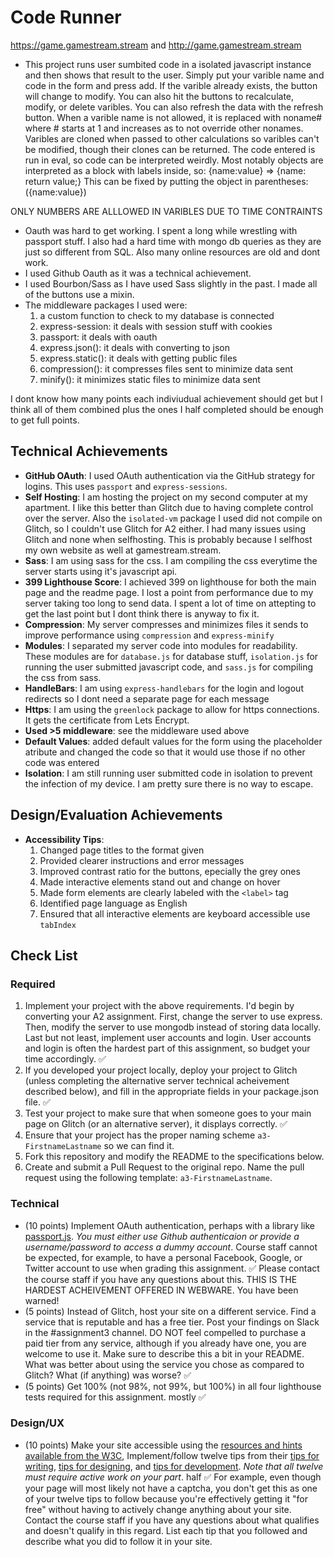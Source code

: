 # Code Runner

https://game.gamestream.stream and http://game.gamestream.stream


- This project runs user sumbited code in a isolated javascript instance and then shows that result to the user. Simply put your varible name and code in the form and press add. If the varible already exists, the button will change to modify. You can also hit the buttons to recalculate, modify, or delete varibles. You can also refresh the data with the refresh button. When a varible name is not allowed, it is replaced with noname# where # starts at 1 and increases as to not override other nonames. Varibles are cloned when passed to other calculations so varibles can't be modified, though their clones can be returned. The code entered is run in eval, so code can be interpreted weirdly. Most notably objects are interpreted as a block with labels inside, so: {name:value} => {name: return value;} This can be fixed by putting the object in parentheses: ({name:value})

ONLY NUMBERS ARE ALLLOWED IN VARIBLES DUE TO TIME CONTRAINTS

- Oauth was hard to get working. I spent a long while wrestling with passport stuff. I also had a hard time with mongo db queries as they are just so different from SQL. Also many online resources are old and dont work.
- I used Github Oauth as it was a technical achievement. 
- I used Bourbon/Sass as I have used Sass slightly in the past. I made all of the buttons use a mixin.
- The middleware packages I used were:
  1. a custom function to check to my database is connected
  2. express-session: it deals with session stuff with cookies
  3. passport: it deals with oauth
  4. express.json(): it deals with converting to json
  5. express.static(): it deals with getting public files
  6. compression(): it compresses files sent to minimize data sent
  7. minify(): it minimizes static files to minimize data sent

I dont know how many points each indiviudual achievement should get but I think all of them combined plus the ones I half completed should be enough to get full points.

## Technical Achievements
- **GitHub OAuth**: I used OAuth authentication via the GitHub strategy for logins. This uses `passport` and `express-sessions`.
- **Self Hosting**: I am hosting the project on my second computer at my apartment. I like this better than Glitch due to having complete control over the server. Also the `isolated-vm` package I used did not compile on Glitch, so I couldn't use Glitch for A2 either. I had many issues using Glitch and none when selfhosting. This is probably because I selfhost my own website as well at gamestream.stream. 
- **Sass**: I am using sass for the css. I am compiling the css everytime the server starts using it's javascript api.
- **399 Lighthouse Score**: I achieved 399 on lighthouse for both the main page and the readme page. I lost a point from performance due to my server taking too long to send data. I spent a lot of time on attepting to get the last point but I dont think there is anyway to fix it.
- **Compression**: My server compresses and minimizes files it sends to improve performance using `compression` and `express-minify`
- **Modules**: I separated my server code into modules for readability. These modules are for `database.js` for database stuff, `isolation.js` for running the user submitted javascript code, and `sass.js` for compiling the css from sass.
- **HandleBars**: I am using `express-handlebars` for the login and logout redirects so I dont need a separate page for each message
- **Https**: I am using the `greenlock` package to allow for https connections. It gets the certificate from Lets Encrypt.
- **Used >5 middleware**: see the middleware used above
- **Default Values**: added default values for the form using the placeholder atribute and changed the code so that it would use those if no other code was entered
- **Isolation**: I am still running user submitted code in isolation to prevent the infection of my device. I am pretty sure there is no way to escape.

## Design/Evaluation Achievements
- **Accessibility Tips**:
  1. Changed page titles to the format given
  2. Provided clearer instructions and error messages
  3. Improved contrast ratio for the buttons, epecially the grey ones
  4. Made interactive elements stand out and change on hover
  5. Made form elements are clearly labeled with the `<label>` tag
  6. Identified page language as English
  7. Ensured that all interactive elements are keyboard accessible use `tabIndex`

## Check List

### Required
1. Implement your project with the above requirements. I'd begin by converting your A2 assignment. First, change the server to use express. Then, modify the server to use mongodb instead of storing data locally. Last but not least, implement user accounts and login. User accounts and login is often the hardest part of this assignment, so budget your time accordingly. ✅
2. If you developed your project locally, deploy your project to Glitch (unless completing the alternative server technical acheivement described below), and fill in the appropriate fields in your package.json file. ✅
3. Test your project to make sure that when someone goes to your main page on Glitch (or an alternative server), it displays correctly. ✅
4. Ensure that your project has the proper naming scheme `a3-FirstnameLastname` so we can find it.
5. Fork this repository and modify the README to the specifications below.
6. Create and submit a Pull Request to the original repo. Name the pull request using the following template: `a3-FirstnameLastname`.

### Technical
- (10 points) Implement OAuth authentication, perhaps with a library like [passport.js](http://www.passportjs.org/). 
*You must either use Github authenticaion or provide a username/password to access a dummy account*. 
Course staff cannot be expected, for example, to have a personal Facebook, Google, or Twitter account to use when grading this assignment. ✅
Please contact the course staff if you have any questions about this. THIS IS THE HARDEST ACHEIVEMENT OFFERED IN WEBWARE. You have been warned!  
- (5 points) Instead of Glitch, host your site on a different service. Find a service that is reputable and has a free tier. Post your findings on Slack in the #assignment3 channel. DO NOT feel compelled to purchase a paid tier from any service, although if you already have one, you are welcome to use it. Make sure to describe this a bit in your README. What was better about using the service you chose as compared to Glitch? What (if anything) was worse? ✅
- (5 points) Get 100% (not 98%, not 99%, but 100%) in all four lighthouse tests required for this assignment. mostly ✅

### Design/UX
- (10 points) Make your site accessible using the [resources and hints available from the W3C](https://www.w3.org/WAI/), Implement/follow twelve tips from their [tips for writing](https://www.w3.org/WAI/tips/writing/), [tips for designing](https://www.w3.org/WAI/tips/designing/), and [tips for development](https://www.w3.org/WAI/tips/developing/). *Note that all twelve must require active work on your part*. half ✅
For example, even though your page will most likely not have a captcha, you don't get this as one of your twelve tips to follow because you're effectively 
getting it "for free" without having to actively change anything about your site. 
Contact the course staff if you have any questions about what qualifies and doesn't qualify in this regard. 
List each tip that you followed and describe what you did to follow it in your site.
